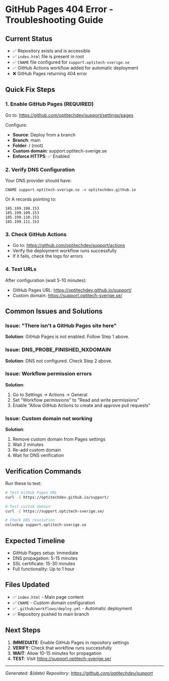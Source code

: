 # GitHub Pages 404 Error - Troubleshooting Guide

## Current Status
- ✅ Repository exists and is accessible
- ✅ `index.html` file is present in root
- ✅ `CNAME` file configured for `support.optitech-sverige.se`
- ✅ GitHub Actions workflow added for automatic deployment
- ❌ GitHub Pages returning 404 error

## Quick Fix Steps

### 1. Enable GitHub Pages (REQUIRED)
Go to: https://github.com/optitechdev/support/settings/pages

Configure:
- **Source**: Deploy from a branch
- **Branch**: main
- **Folder**: / (root)
- **Custom domain**: support.optitech-sverige.se
- **Enforce HTTPS**: ✅ Enabled

### 2. Verify DNS Configuration
Your DNS provider should have:
```
CNAME support.optitech-sverige.se -> optitechdev.github.io
```

Or A records pointing to:
```
185.199.108.153
185.199.109.153
185.199.110.153
185.199.111.153
```

### 3. Check GitHub Actions
- Go to: https://github.com/optitechdev/support/actions
- Verify the deployment workflow runs successfully
- If it fails, check the logs for errors

### 4. Test URLs
After configuration (wait 5-10 minutes):
- GitHub Pages URL: https://optitechdev.github.io/support/
- Custom domain: https://support.optitech-sverige.se/

## Common Issues and Solutions

### Issue: "There isn't a GitHub Pages site here"
**Solution**: GitHub Pages is not enabled. Follow Step 1 above.

### Issue: DNS_PROBE_FINISHED_NXDOMAIN
**Solution**: DNS not configured. Check Step 2 above.

### Issue: Workflow permission errors
**Solution**: 
1. Go to Settings → Actions → General
2. Set "Workflow permissions" to "Read and write permissions"
3. Enable "Allow GitHub Actions to create and approve pull requests"

### Issue: Custom domain not working
**Solution**:
1. Remove custom domain from Pages settings
2. Wait 2 minutes
3. Re-add custom domain
4. Wait for DNS verification

## Verification Commands
Run these to test:
```bash
# Test GitHub Pages URL
curl -I https://optitechdev.github.io/support/

# Test custom domain
curl -I https://support.optitech-sverige.se/

# Check DNS resolution
nslookup support.optitech-sverige.se
```

## Expected Timeline
- GitHub Pages setup: Immediate
- DNS propagation: 5-15 minutes
- SSL certificate: 15-30 minutes
- Full functionality: Up to 1 hour

## Files Updated
- ✅ `index.html` - Main page content
- ✅ `CNAME` - Custom domain configuration
- ✅ `.github/workflows/deploy.yml` - Automatic deployment
- ✅ Repository pushed to main branch

## Next Steps
1. **IMMEDIATE**: Enable GitHub Pages in repository settings
2. **VERIFY**: Check that workflow runs successfully
3. **WAIT**: Allow 10-15 minutes for propagation
4. **TEST**: Visit https://support.optitech-sverige.se/

---
*Generated: $(date)*
*Repository: https://github.com/optitechdev/support*
